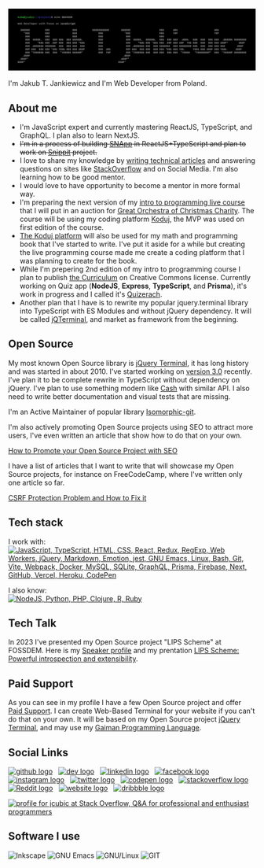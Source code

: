 ![Jakub T. Jankiewicz ASCII banner](https://github.com/jcubic/jcubic/blob/master/assets/banner.svg?raw=true)

I'm Jakub T. Jankiewicz and I'm Web Developer from Poland.

## About me
* I'm JavaScript expert and currently mastering ReactJS, TypeScript, and GraphQL. I plan also to learn NextJS.
* <s>I'm in a process of building [SNApp](https://github.com/jcubic/snapp) in ReactJS+TypeScript and plan to work on [Snippit](https://snippit.dev/) project.</s>
* I love to share my knowledge by [writing technical articles](https://jakub.jankiewicz.org/writing.php) and answering questions on sites like [StackOverflow](https://stackoverflow.com/users/387194/jcubic) and on Social Media. I'm also learning how to be good mentor.
* I would love to have opportunity to become a mentor in more formal way.
* I'm preparing the next version of my [intro to programming live course](https://koduj.org) that I will put in an auction for [Great Orchestra of Christmas Charity](https://en.wikipedia.org/wiki/Great_Orchestra_of_Christmas_Charity). The course will be using my coding platform [Koduj](https://github.com/jcubic/koduj), the MVP was used on first edition of the course.
* [The Koduj platform](https://github.com/jcubic/koduj) will also be used for my math and programming book that I've started to write. I've put it aside for a while but creating the live programming course made me create a coding platform that I was planning to create for the book.
* While I'm prepering 2nd edition of my intro to programming course I plan to publish [the Curriculum](https://github.com/jcubic/koduj-curriculum) on Creative Commons license. Currently working on Quiz app (**NodeJS**, **Express**, **TypeScript**, and **Prisma**), it's work in progress and I called it's [Quizerach](https://github.com/jcubic/quizerach).
* Another plan that I have is to rewrite my popular jquery.terminal library into TypeScript with ES Modules and without jQuery dependency. It will be called [jQTerminal](https://github.com/jcubic/jQTerminal), and market as framework from the beginning.

## Open Source
My most known Open Source library is [jQuery Terminal](https://terminal.jcubic.pl/), it has long history and was started in about 2010. I've started working on [version 3.0](https://github.com/jQTerminal/jQTerminal) recently. I've plan it to be complete rewrite in TypeScript without dependency on jQuery. I've plan to use something modern like [Cash](https://github.com/fabiospampinato/cash) with similar API. I also need to write better documentation and visual tests that are missing.

I'm an Active Maintainer of popular library [Isomorphic-git](https://isomorphic-git.org/).

I'm also actively promoting Open Source projects using SEO to attract more users, I've even written an article that show how to do that on your own.

[How to Promote your Open Source Project with SEO](https://itnext.io/seo-for-open-source-projects-1a6b17ffeb8b)

I have a list of articles that I want to write that will showcase my Open Source projects, for instance on FreeCodeCamp, where I've written only one article so far.

[CSRF Protection Problem and How to Fix it](https://www.freecodecamp.org/news/csrf-protection-problem-and-how-to-fix-it/)

## Tech stack
I work with:<br/>
[![JavaScript, TypeScript, HTML, CSS, React, Redux, RegExp, Web Workers, jQuery, Markdown, Emotion, jest, GNU Emacs, Linux, Bash, Git, Vite, Webpack, Docker, MySQL, SQLite, GraphQL, Prisma, Firebase, Next, GitHub, Vercel, Heroku, CodePen](https://skillicons.dev/icons?i=js,typescript,html,css,svg,react,redux,regex,workers,jquery,md,emotion,jest,emacs,linux,bash,git,vite,webpack,docker,mysql,sqlite,graphql,prisma,firebase,next,github,vercel,heroku,codepen&perline=6)](https://skillicons.dev)

I also know:<br/>
[![NodeJS, Python, PHP, Clojure, R, Ruby](https://skillicons.dev/icons?i=nodejs,python,php,clojure,r,ruby,sass)](https://skillicons.dev)

## Tech Talk
In 2023 I've presented my Open Source project "LIPS Scheme" at FOSSDEM. Here is my [Speaker profile](https://fosdem.org/2023/schedule/speaker/jakub_t_jankiewicz/) and my prentation [LIPS Scheme: Powerful introspection and extensibility](https://fosdem.org/2023/schedule/event/lipsscheme/).

## Paid Support
As you can see in my profile I have a few Open Source project and offer [Paid Support](https://support.jcubic.pl/). I can create Web-Based Terminal for your website if you can't do that on your own. It will be based on my Open Source project [jQuery Terminal](https://terminal.jcubic.pl/), and may use my [Gaiman Programming Language](https://github.com/jcubic/gaiman).

## Social Links

[<picture><source media='(prefers-color-scheme: dark)' srcset='https://api.iconify.design/simple-icons/github.svg?color=white&height=40'><source media='(prefers-color-scheme: light)' srcset='https://api.iconify.design/simple-icons/github.svg?color=black&height=40'><img alt='github logo' src='https://api.iconify.design/simple-icons/github.svg?color=black&height=40' height='40'></picture>](https://github.com/jcubic)&nbsp; &nbsp;[<picture><source media='(prefers-color-scheme: dark)' srcset='https://api.iconify.design/simple-icons/dev-dot-to.svg?color=white&height=40'><source media='(prefers-color-scheme: light)' srcset='https://api.iconify.design/simple-icons/dev-dot-to.svg?color=black&height=40'><img alt='dev logo' src='https://api.iconify.design/simple-icons/dev-dot-to.svg?color=black&height=40' height='40'></picture>](https://dev.to/jcubic)&nbsp; &nbsp;[<picture><source media='(prefers-color-scheme: dark)' srcset='https://api.iconify.design/simple-icons/linkedin.svg?color=white&height=40'><source media='(prefers-color-scheme: light)' srcset='https://api.iconify.design/simple-icons/linkedin.svg?color=black&height=40'><img alt='linkedin logo' src='https://api.iconify.design/simple-icons/linkedin.svg?color=black&height=40' height='40'></picture>](https://www.linkedin.com/in/jakubjankiewicz/)&nbsp; &nbsp;[<picture><source media='(prefers-color-scheme: dark)' srcset='https://api.iconify.design/simple-icons/facebook.svg?color=white&height=40'><source media='(prefers-color-scheme: light)' srcset='https://api.iconify.design/simple-icons/facebook.svg?color=black&height=40'><img alt='facebook logo' src='https://api.iconify.design/simple-icons/facebook.svg?color=black&height=40' height='40'></picture>](https://www.facebook.com/jcubic)&nbsp; &nbsp;[<picture><source media='(prefers-color-scheme: dark)' srcset='https://api.iconify.design/simple-icons/instagram.svg?color=white&height=40'><source media='(prefers-color-scheme: light)' srcset='https://api.iconify.design/simple-icons/instagram.svg?color=black&height=40'><img alt='instagram logo' src='https://api.iconify.design/simple-icons/instagram.svg?color=black&height=40' height='40'></picture>](https://www.instagram.com/jcubic/)&nbsp; &nbsp;[<picture><source media='(prefers-color-scheme: dark)' srcset='https://api.iconify.design/simple-icons/twitter.svg?color=white&height=40'><source media='(prefers-color-scheme: light)' srcset='https://api.iconify.design/simple-icons/twitter.svg?color=black&height=40'><img alt='twitter logo' src='https://api.iconify.design/simple-icons/twitter.svg?color=black&height=40' height='40'></picture>](https://twitter.com/jcubic)&nbsp; &nbsp;[<picture><source media='(prefers-color-scheme: dark)' srcset='https://api.iconify.design/simple-icons/codepen.svg?color=white&height=40'><source media='(prefers-color-scheme: light)' srcset='https://api.iconify.design/simple-icons/codepen.svg?color=black&height=40'><img alt='codepen logo' src='https://api.iconify.design/simple-icons/codepen.svg?color=black&height=40' height='40'></picture>](https://codepen.io/jcubic)&nbsp; &nbsp;[<picture><source media='(prefers-color-scheme: dark)' srcset='https://api.iconify.design/simple-icons/stackoverflow.svg?color=white&height=40'><source media='(prefers-color-scheme: light)' srcset='https://api.iconify.design/simple-icons/stackoverflow.svg?color=black&height=40'><img alt='stackoverflow logo' src='https://api.iconify.design/simple-icons/stackoverflow.svg?color=black&height=40' height='40'></picture>](https://stackoverflow.com/users/387194/jcubic)&nbsp; &nbsp;[<picture><source media='(prefers-color-scheme: dark)' srcset='https://api.iconify.design/simple-icons/reddit.svg?color=white&height=40'><source media='(prefers-color-scheme: light)' srcset='https://api.iconify.design/simple-icons/reddit.svg?color=black&height=40'><img alt='Reddit logo' src='https://api.iconify.design/simple-icons/reddit.svg?color=black&height=40' height='40'></picture>](https://www.reddit.com/user/jcubic)&nbsp; &nbsp;[<picture><source media='(prefers-color-scheme: dark)' srcset='https://api.iconify.design/simple-icons/icloud.svg?color=white&height=40'><source media='(prefers-color-scheme: light)' srcset='https://api.iconify.design/simple-icons/icloud.svg?color=black&height=40'><img alt='website logo' src='https://api.iconify.design/simple-icons/icloud.svg?color=black&height=40' height='40'></picture>](https://jakub.jankiewicz.org/)&nbsp; &nbsp;[<picture><source media='(prefers-color-scheme: dark)' srcset='https://api.iconify.design/simple-icons/dribbble.svg?color=white&height=40'><source media='(prefers-color-scheme: light)' srcset='https://api.iconify.design/simple-icons/dribbble.svg?color=black&height=40'><img alt='dribbble logo' src='https://api.iconify.design/simple-icons/dribbble.svg?color=black&height=40' height='40'></picture>](https://dribbble.com/jcubic/)

<a href="http://stackoverflow.com/users/387194/jcubic" title="profile for jcubic at Stack Overflow, Q&amp;A for professional and enthusiast programmers">
<img src="https://stackoverflow.com/users/flair/387194.png" width="208" height="58" alt="profile for jcubic at Stack Overflow, Q&amp;A for professional and enthusiast programmers">
</a>

## Software I use

![Inkscape](https://img.shields.io/badge/Inkscape-0078d7.svg?style=for-the-badge&logo=inkscape&logoColor=white)
![GNU Emacs](https://img.shields.io/badge/GNU%20Emacs-A23C9A.svg?style=for-the-badge&logo=gnu-emacs&logoColor=white)
![GNU/Linux](https://img.shields.io/badge/GNU%2fLinux-404040.svg?style=for-the-badge&logo=linux&logoColor=white)
![GIT](https://img.shields.io/badge/GIT-C45E00.svg?style=for-the-badge&logo=git&logoColor=white)
